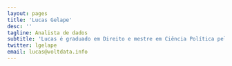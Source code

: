 ```yaml
---
layout: pages
title: 'Lucas Gelape'
desc: ''
tagline: Analista de dados
subtitle: 'Lucas é graduado em Direito e mestre em Ciência Política pela UFMG. Atualmente cursa o doutorado em Ciência Política na USP, onde pesquisa eleições e poder legislativo. Migrou dos códigos do vade mecum para os códigos do R. Trabalhou como cientista de dados no G1 durante as eleições de 2018, contribuindo para matérias da seção “Eleição em Números”. No Volt Data Lab, gerencia algoritmos e aplicações e no Núcleo faz análises para nossas matérias.'
twitter: lgelape
email: lucas@voltdata.info
---
```

